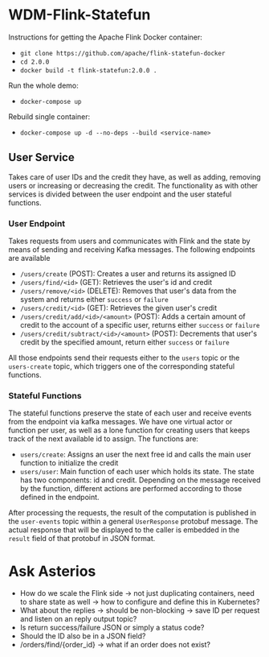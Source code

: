 # WDM-Flink-Statefun
Instructions for getting the Apache Flink Docker container:
* `git clone https://github.com/apache/flink-statefun-docker`
* `cd 2.0.0`
* `docker build -t flink-statefun:2.0.0 .`

Run the whole demo:
* `docker-compose up`

Rebuild single container:
* `docker-compose up -d --no-deps --build <service-name>`



## User Service

Takes care of user IDs and the credit they have, as well as adding, removing users or increasing or decreasing the credit. The functionality as with other services is divided between the user endpoint and the user stateful functions.

### User Endpoint

Takes requests from users and communicates with Flink and the state by means of sending and receiving Kafka messages. The following endpoints are available

- `/users/create` (POST): Creates a user and returns its assigned ID
- `/users/find/<id>` (GET): Retrieves the user's id and credit
- `/users/remove/<id>` (DELETE): Removes that user's data from the system and returns  either `success`  or `failure`
- `/users/credit/<id>` (GET): Retrieves the given user's credit
- `/users/credit/add/<id>/<amount>` (POST): Adds a certain amount of credit to the account of a specific user, returns either `success`  or `failure`
- `/users/credit/subtract/<id>/<amount>` (POST): Decrements that user's credit by the specified amount, return either `success`  or `failure`

All those endpoints send their requests either to the `users` topic or the `users-create` topic, which triggers one of the corresponding stateful functions.

### Stateful Functions

The stateful functions preserve the state of each user and receive events from the endpoint via kafka messages. We have one virtual actor or function per user, as well as a lone function for creating users that keeps track of the next available id to assign. The functions are:

- `users/create`: Assigns an user the next free id and calls the main user function to initialize the credit
- `users/user`: Main function of each user which holds its state. The state has two components: id and credit. Depending on the message received by the function, different actions are performed according to those defined in the endpoint.

After processing the requests, the result of the computation is published in the `user-events` topic within a general `UserResponse` protobuf message. The actual response that will be displayed to the caller is embedded in the `result` field of that protobuf in JSON format.



# Ask Asterios

* How do we scale the Flink side -> not just duplicating containers, need to share state as well -> how to configure and define this in Kubernetes?
* What about the replies -> should be non-blocking -> save ID per request and listen on an reply output topic?
* Is return success/failure JSON or simply a status code?
* Should the ID also be in a JSON field?
* /orders/find/{order_id} -> what if an order does not exist?
